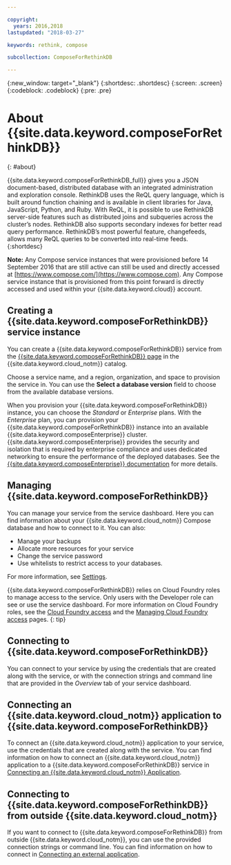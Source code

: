 ```yaml
---

copyright:
  years: 2016,2018
lastupdated: "2018-03-27"

keywords: rethink, compose

subcollection: ComposeForRethinkDB

---
```


{:new_window: target="_blank"}
{:shortdesc: .shortdesc}
{:screen: .screen}
{:codeblock: .codeblock}
{:pre: .pre}

# About {{site.data.keyword.composeForRethinkDB}}
{: #about}

{{site.data.keyword.composeForRethinkDB_full}} gives you a JSON document-based, distributed database with an integrated administration and exploration console. RethinkDB uses the ReQL query language, which is built around function chaining and is available in client libraries for Java, JavaScript, Python, and Ruby. With ReQL, it is possible to use RethinkDB server-side features such as distributed joins and subqueries across the cluster’s nodes. RethinkDB also supports secondary indexes for better read query performance. RethinkDB’s most powerful feature, changefeeds, allows many ReQL queries to be converted into real-time feeds.
{:shortdesc}

**Note:** Any Compose service instances that were provisioned before 14 September 2016 that are still active can still be used and directly accessed at [https://www.compose.com/](https://www.compose.com). Any Compose service instance that is provisioned from this point forward is directly accessed and used within your {{site.data.keyword.cloud}} account.

## Creating a {{site.data.keyword.composeForRethinkDB}} service instance

You can create a {{site.data.keyword.composeForRethinkDB}} service from the [{{site.data.keyword.composeForRethinkDB}} page](https://{DomainName}/catalog/compose-for-rethinkdb/) in the {{site.data.keyword.cloud_notm}} catalog.

Choose a service name, and a region, organization, and space to provision the service in. You can use the **Select a database version** field to choose from the available database versions.

When you provision your {{site.data.keyword.composeForRethinkDB}} instance, you can choose the *Standard* or *Enterprise* plans. With the *Enterprise* plan, you can provision your {{site.data.keyword.composeForRethinkDB}} instance into an available {{site.data.keyword.composeEnterprise}} cluster. {{site.data.keyword.composeEnterprise}} provides the security and isolation that is required by enterprise compliance and uses dedicated networking to ensure the performance of the deployed databases. See the [{{site.data.keyword.composeEnterprise}} documentation](/docs/ComposeEnterprise?topic=compose-enterprise-about) for more details.

## Managing {{site.data.keyword.composeForRethinkDB}}

You can manage your service from the service dashboard. Here you can find information about your {{site.data.keyword.cloud_notm}} Compose database and how to connect to it. You can also:
- Manage your backups
- Allocate more resources for your service
- Change the service password
- Use whitelists to restrict access to your databases. 

For more information, see [Settings](/docs/ComposeForRethinkDB?topic=ComposeForRethinkDB-dashboard-settings).

{{site.data.keyword.composeForRethinkDB}} relies on Cloud Foundry roles to manage access to the service. Only users with the Developer role can see or use the service dashboard. For more information on Cloud Foundry roles, see the [Cloud Foundry access](/docs/iam?topic=iam-cfaccess) and the [Managing Cloud Foundry access](/docs/iam?topic=iam-mngcf) pages.
{: tip}

## Connecting to {{site.data.keyword.composeForRethinkDB}}

You can connect to your service by using the credentials that are created along with the service, or with the connection strings and command line that are provided in the *Overview* tab of your service dashboard.

## Connecting an {{site.data.keyword.cloud_notm}} application to {{site.data.keyword.composeForRethinkDB}}

To connect an {{site.data.keyword.cloud_notm}} application to your service, use the credentials that are created along with the service. You can find information on how to connect an {{site.data.keyword.cloud_notm}} application to a {{site.data.keyword.composeForRethinkDB}} service in [Connecting an {{site.data.keyword.cloud_notm}} Application](/docs/ComposeForRethinkDB?topic=ComposeForRethinkDB-ibmcloud-cf-app).

## Connecting to {{site.data.keyword.composeForRethinkDB}} from outside {{site.data.keyword.cloud_notm}}

If you want to connect to {{site.data.keyword.composeForRethinkDB}} from outside {{site.data.keyword.cloud_notm}}, you can use the provided connection strings or command line. You can find information on how to connect in [Connecting an external application](/docs/ComposeForRethinkDB?topic=ComposeForRethinkDB-external-app).
